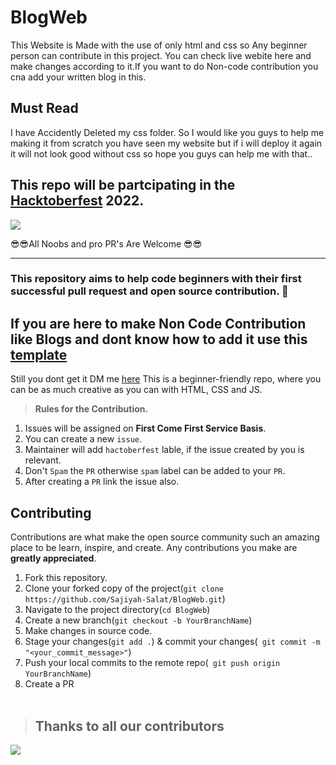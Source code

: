 # BlogWeb
This Website is Made with the use of only html and css so Any beginner person can contribute in this project. You can check live webite here and make changes according to it.If you want to do Non-code contribution you cna add your written blog in this.

## Must Read
I have Accidently Deleted my css folder. So I would like you guys to help me making it from scratch you have seen my website but if i will deploy it again it will not look good without css so hope you guys can help me with that.. 
## This repo will be partcipating in the [Hacktoberfest](https://hacktoberfest.com/) 2022.

![](https://hacktoberfest.digitalocean.com/_nuxt/img/logo-hacktoberfest-full.f42e3b1.svg)
  
 😎😎All Noobs and pro PR's Are  Welcome 😎😎<br><hr>

### This repository aims to help code beginners with their first successful pull request and open source contribution. :partying_face:
## If you are here to make Non Code Contribution like Blogs and dont know how to add it use this [template](https://github.com/Sajiyah-Salat/BlogWeb/blob/main/Template%20for%20Blogs)

 Still you dont get it DM me [here](https://www.linkedin.com/in/sajiya-salat-0a2a78245/)
This is a beginner-friendly repo, where you can be as much creative as you can with HTML, CSS and JS.

> **Rules for the Contribution.**
1. Issues will be assigned on **First Come First Service Basis**.
2. You can create a new `issue`.
3. Maintainer will add `hactoberfest` lable, if the issue created by you is relevant.
4. Don't `Spam` the `PR` otherwise `spam` label can be added to your `PR`.
5. After creating a `PR` link the issue also.

## Contributing

Contributions are what make the open source community such an amazing place to be learn, inspire, and create. Any contributions you make are **greatly appreciated**.

1. Fork this repository.
2. Clone your forked copy of the project(`git clone https://github.com/Sajiyah-Salat/BlogWeb.git`)
3. Navigate to the project directory(`cd BlogWeb`)
4. Create a new branch(`git checkout -b YourBranchName`)
5. Make changes in source code.
6. Stage your changes(`git add .`) & commit your changes(` git commit -m "<your_commit_message>"`)
7. Push your local commits to the remote repo(` git push origin YourBranchName`)
8. Create a PR
<br></br>
> ## Thanks to all our contributors
<img src = "https://contrib.rocks/image?repo=Sajiyah-Salat/BlogWeb"/>
 
